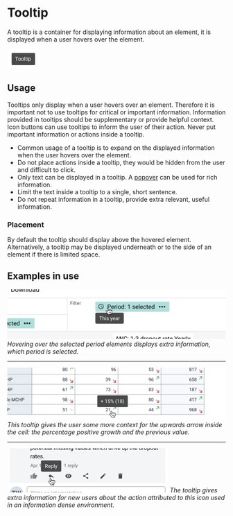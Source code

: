 # Tooltip
A tooltip is a container for displaying information about an element, it is displayed when a user hovers over the element.

![](../images/tooltip.jpg)

## Usage
Tooltips only display when a user hovers over an element. Therefore it is important not to use tooltips for critical or important information. Information provided in tooltips should be supplementary or provide helpful context. Icon buttons can use tooltips to inform the user of their action. Never put important information or actions inside a tooltip.

* Common usage of a tooltip is to expand on the displayed information when the user hovers over the element.
* Do not place actions inside a tooltip, they would be hidden from the user and difficult to click.
* Only text can be displayed in a tooltip. A [popover](../molecules/popover.md) can be used for rich information.
* Limit the text inside a tooltip to a single, short sentence.
* Do not repeat information in a tooltip, provide extra relevant, useful information.

### Placement
By default the tooltip should display above the hovered element. Alternatively, a tooltip may be displayed underneath or to the side of an element if there is limited space.

## Examples in use
![](../images/tooltip-example.jpg)
*Hovering over the selected period elements displays extra information, which period is selected.*

---

![](../images/tooltip-example2.jpg)
*This tooltip gives the user some more context for the upwards arrow inside the cell: the percentage positive growth and the previous value.*

---

![](../images/tooltip-example3.jpg)
*The tooltip gives extra information for new users about the action attributed to this icon used in an information dense environment.*
